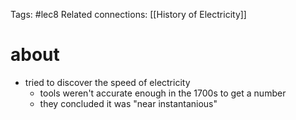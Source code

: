 Tags: #lec8 
Related connections: [[History of Electricity]]

# about
- tried to discover the speed of electricity 
	- tools weren't accurate enough in the 1700s to get a number
	- they concluded it was "near instantanious"